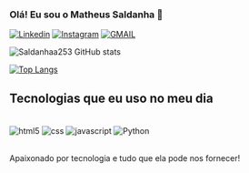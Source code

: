 ### Olá! Eu sou o Matheus Saldanha 🙂

[![Linkedin](https://img.shields.io/badge/LinkedIn-0077B5?style=for-the-badge&logo=linkedin&logoColor=white)](https://www.linkedin.com/in/matheus-saldanhadev/)
[![Instagram](https://img.shields.io/badge/Instagram-E4405F?style=for-the-badge&logo=instagram&logoColor=white)](https://www.instagram.com/saldanhamssl/)
[![GMAIL](https://img.shields.io/badge/Gmail-D14836?style=for-the-badge&logo=gmail&logoColor=white)](https://mail.google.com/mail/u/2/#inbox)

![Saldanhaa253 GitHub stats](https://github-readme-stats.vercel.app/api?username=Saldanhaa253&show_icons=true&theme=highcontrast)

[![Top Langs](https://github-readme-stats.vercel.app/api/top-langs/?username=Saldanhaa253)](https://github.com/anuraghazra/github-readme-stats)

## Tecnologias que eu uso no meu dia

<div style="diisplay: inline_block"><br/>
    <img align="center" alt="html5" src="https://img.shields.io/badge/HTML5-E34F26?style=for-the-badge&logo=html5&logoColor=white"/>
    <img align="center" alt="css" src="https://img.shields.io/badge/CSS3-1572B6?style=for-the-badge&logo=css3&logoColor=white"/>
    <img align="center" alt="javascript" src="https://img.shields.io/badge/JavaScript-323330?style=for-the-badge&logo=javascript&logoColor=F7DF1E"/>
    <img align="center" alt="Python" src="https://img.shields.io/badge/Python-14354C?style=for-the-badge&logo=python&logoColor=white"/> 
</div><br/>

Apaixonado por tecnologia e tudo que ela pode nos fornecer!
